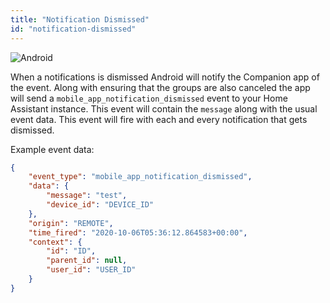 ```yaml
---
title: "Notification Dismissed"
id: "notification-dismissed"
---
```


![Android](/assets/android.svg)<br />

When a notifications is dismissed Android will notify the Companion app of the event. Along with ensuring that the groups are also canceled the app will send a `mobile_app_notification_dismissed` event to your Home Assistant instance. This event will contain the `message` along with the usual event data. This event will fire with each and every notification that gets dismissed.

Example event data:

```json
{
    "event_type": "mobile_app_notification_dismissed",
    "data": {
        "message": "test",
        "device_id": "DEVICE_ID"
    },
    "origin": "REMOTE",
    "time_fired": "2020-10-06T05:36:12.864583+00:00",
    "context": {
        "id": "ID",
        "parent_id": null,
        "user_id": "USER_ID"
    }
}
```